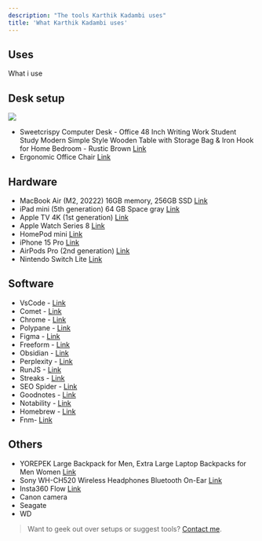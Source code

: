 ```yaml
---
description: "The tools Karthik Kadambi uses"
title: 'What Karthik Kadambi uses'
---
```

<section class="section-inset" aria-label="Karthik uses">
  <div class="flow">
    <h1  class="header-branding">Uses</h1>
    <p>What i use</p>
  </div>
</section>
<section class="uses" aria-label="Uses list">
  <h2  class="header-branding">Desk setup</h2>
  <img src="/assets/images/site/desk_setup.png" />
  <ul>
    <li>Sweetcrispy Computer Desk - Office 48 Inch Writing Work Student Study Modern Simple Style Wooden Table with Storage Bag & Iron Hook for Home Bedroom - Rustic Brown <a href="https://a.co/d/huTmnja" target=_blank" nofollow>Link</a></li>
    <li>Ergonomic Office Chair  <a href="https://a.co/d/7X2FuSY" target=_blank" nofollow>Link</a></li>
  </ul>
  <h2  class="header-branding">Hardware</h2>
  <ul>
    <li>MacBook Air (M2, 20222) 16GB memory, 256GB SSD <a href="https://support.apple.com/en-us/111867" target=_blank" nofollow>Link</a></li>
    <li>iPad mini (5th generation) 64 GB Space gray <a href="https://support.apple.com/en-us/111904" target=_blank" nofollow>Link</a></li>
    <li>Apple TV 4K (1st generation) <a href="https://support.apple.com/en-us/111929" target=_blank" nofollow>Link</a></li>
    <li>Apple Watch Series 8 <a href="https://support.apple.com/en-us/111848" target=_blank" nofollow>Link</a></li>
    <li>HomePod mini <a href="https://www.apple.com/homepod-mini/" target=_blank" nofollow>Link</a></li>
    <li>iPhone 15 Pro <a href="https://support.apple.com/en-us/111829" target=_blank" nofollow>Link</a></li>
    <li>AirPods Pro (2nd generation) <a href="https://support.apple.com/en-us/docs/airpods/300992" target=_blank" nofollow>Link</a></li>
    <li>Nintendo Switch Lite  <a href="https://www.nintendo.com/us/gaming-systems/switch/lite/" target=_blank" nofollow>Link</a></li>
  </ul>
  <h2  class="header-branding">Software</h2>
  <ul>
    <li>VsCode - <a href="https://code.visualstudio.com/" target=_blank" nofollow>Link</a></li>
    <li>Comet - <a href="https://www.perplexity.ai/comet" target=_blank" nofollow>Link</a></li>
    <li>Chrome - <a href="https://www.google.com/chrome/" target=_blank" nofollow>Link</a></li>
    <li>Polypane - <a href="https://polypane.app/" target=_blank" nofollow>Link</a></li>
    <li>Figma - <a href="https://www.figma.com/" target=_blank" nofollow>Link</a></li>
    <li>Freeform - <a href="https://apps.apple.com/us/app/freeform/id6443742539" target=_blank" nofollow>Link</a></li>
    <li>Obsidian - <a href="https://obsidian.md/" target=_blank" nofollow>Link</a></li>
    <li>Perplexity - <a href="https://www.perplexity.ai/" target=_blank" nofollow>Link</a></li>
    <li>RunJS -  <a href="https://runjs.app/" target=_blank" nofollow>Link</a></li>
    <li>Streaks - <a href="https://streaksapp.com/" target=_blank" nofollow>Link</a></li>
    <li>SEO Spider - <a href="https://www.screamingfrog.co.uk/seo-spider/" target=_blank" nofollow>Link</a></li>
    <li>Goodnotes - <a href="https://www.goodnotes.com/" target=_blank" nofollow>Link</a></li>
    <li>Notability - <a href="https://notability.com/" target=_blank" nofollow>Link</a></li>
    <li>Homebrew - <a href="https://brew.sh/" target=_blank" nofollow>Link</a></li>
    <li>Fnm- <a href="https://github.com/Schniz/fnm" target=_blank" nofollow>Link</a></li>
  </ul>
  <h2  class="header-branding">Others</h2>
  <ul>
    <li>YOREPEK Large Backpack for Men, Extra Large Laptop Backpacks for Men Women <a href="https://a.co/d/f0d0BfR</li>
    <li>LEVOIT Air Purifier <a href="https://a.co/d/hiGu3DG" target=_blank" nofollow>Link</a></li>
    <li>Sony WH-CH520 Wireless Headphones Bluetooth On-Ear <a href="https://a.co/d/5Xl1niT" target=_blank" nofollow>Link</a></li>
    <li>Insta360 Flow <a href="https://store.insta360.com/product/flow?c=2217&from=nav_product&_gl=1*rrmxue*_up*MQ..*_ga*MTI0MzkwNDMwMS4xNzYwNjQzNjEw*_ga_46QD011RHK*czE3NjA2NDM2MDkkbzEkZzEkdDE3NjA2NDM2MjEkajQ4JGwwJGgw*_ga_7TV2BE92TS*czE3NjA2NDM2MDkkbzEkZzEkdDE3NjA2NDM2MjEkajQ4JGwwJGgw" target=_blank" nofollow>Link</a></li>
    <li>Canon camera</li>
    <li>Seagate</li>
    <li>WD</li>
  </ul>
  <blockquote>
    Want to geek out over setups or suggest tools? <a href="mailto:krtkram@gmail.com">Contact me</a>.
  </blockquote>
</section>